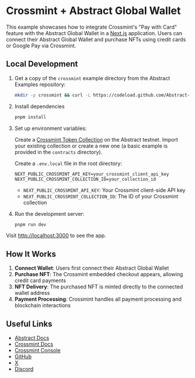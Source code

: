 # Crossmint + Abstract Global Wallet

This example showcases how to integrate Crossmint's "Pay with Card" feature with the Abstract Global Wallet in a [Next.js](https://nextjs.org/) application. Users can connect their Abstract Global Wallet and purchase NFTs using credit cards or Google Pay via Crossmint.

## Local Development

1. Get a copy of the `crossmint` example directory from the Abstract Examples repository:

   ```bash
   mkdir -p crossmint && curl -L https://codeload.github.com/Abstract-Foundation/examples/tar.gz/main | tar -xz --strip=2 -C crossmint examples-main/crossmint && cd crossmint
   ```

2. Install dependencies

   ```bash
   pnpm install
   ```

3. Set up environment variables:

   Create a [Crossmint Token Collection](https://docs.crossmint.com/payments/guides/create-collection) on the Abstract testnet. Import your existing collection or create a new one (a basic example is provided in the `contracts` directory).

   Create a `.env.local` file in the root directory:

   ```env
   NEXT_PUBLIC_CROSSMINT_API_KEY=your_crossmint_client_api_key
   NEXT_PUBLIC_CROSSMINT_COLLECTION_ID=your_collection_id
   ```
   - `NEXT_PUBLIC_CROSSMINT_API_KEY`: Your Crossmint client-side API key
   - `NEXT_PUBLIC_CROSSMINT_COLLECTION_ID`: The ID of your Crossmint collection

4. Run the development server:

   ```bash
   pnpm run dev
   ```

Visit [http://localhost:3000](http://localhost:3000) to see the app.

## How It Works

1. **Connect Wallet**: Users first connect their Abstract Global Wallet
2. **Purchase NFT**: The Crossmint embedded checkout appears, allowing credit card payments
3. **NFT Delivery**: The purchased NFT is minted directly to the connected wallet address
4. **Payment Processing**: Crossmint handles all payment processing and blockchain interactions

## Useful Links

- [Abstract Docs](https://docs.abs.xyz/)
- [Crossmint Docs](https://docs.crossmint.com/payments/embedded/overview)
- [Crossmint Console](https://staging.crossmint.com/console)
- [GitHub](https://github.com/Abstract-Foundation)
- [X](https://x.com/AbstractChain)
- [Discord](https://discord.com/invite/abstractchain)
